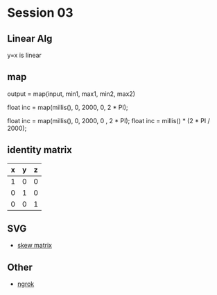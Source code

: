 # Session 03
## Linear Alg

y=x is linear

## map
output = map(input, min1, max1, min2, max2)

float inc = map(millis(), 0, 2000, 0, 2 * PI);

float inc = map(millis(), 0, 2000, 0 , 2 * PI);
float inc = millis() * (2 * PI / 2000);

## identity matrix
x | y | z
--|---|--
1 | 0 | 0
0 | 1 | 0
0 | 0 | 1

## SVG
- [skew matrix](https://en.wikipedia.org/wiki/Skew-symmetric_matrix "skew matrix")

## Other
- [ngrok](https://ngrok.com/ "host urls inline")
